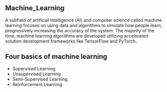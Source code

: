 ## Machine_Learning


A subfield of artificial intelligence (AI) and computer science called machine learning focuses on using data and algorithms to simulate how 
people learn, progressively increasing the accuracy of the system.
The majority of the time, machine learning algorithms are developed utilizing accelerated solution development frameworks like TensorFlow and PyTorch.

## Four basics of machine learning
- Supervised Learning
- Unsupervised Learning
- Semi-Supervised Learning
- Reinforcement Learning 
